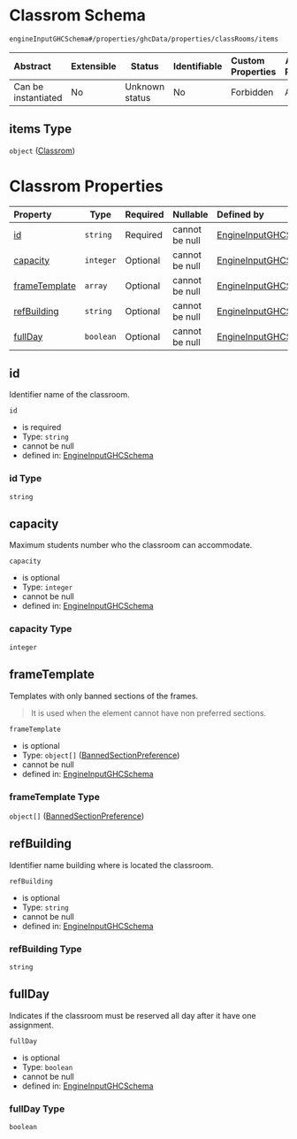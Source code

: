 # Classrom Schema

```txt
engineInputGHCSchema#/properties/ghcData/properties/classRooms/items
```




| Abstract            | Extensible | Status         | Identifiable | Custom Properties | Additional Properties | Access Restrictions | Defined In                                                         |
| :------------------ | ---------- | -------------- | ------------ | :---------------- | --------------------- | ------------------- | ------------------------------------------------------------------ |
| Can be instantiated | No         | Unknown status | No           | Forbidden         | Allowed               | none                | [ghc.schema.json\*](../out/ghc.schema.json "open original schema") |

## items Type

`object` ([Classrom](ghc-properties-ghcdata-properties-classroms-classrom.md))

# Classrom Properties

| Property                        | Type      | Required | Nullable       | Defined by                                                                                                                                                                                           |
| :------------------------------ | --------- | -------- | -------------- | :--------------------------------------------------------------------------------------------------------------------------------------------------------------------------------------------------- |
| [id](#id)                       | `string`  | Required | cannot be null | [EngineInputGHCSchema](ghc-properties-ghcdata-properties-classroms-classrom-properties-id.md "engineInputGHCSchema#/properties/ghcData/properties/classRooms/items/properties/id")                   |
| [capacity](#capacity)           | `integer` | Optional | cannot be null | [EngineInputGHCSchema](ghc-properties-ghcdata-properties-classroms-classrom-properties-capacity.md "engineInputGHCSchema#/properties/ghcData/properties/classRooms/items/properties/capacity")       |
| [frameTemplate](#frametemplate) | `array`   | Optional | cannot be null | [EngineInputGHCSchema](ghc-definitions-bannedframetemplate.md "engineInputGHCSchema#/properties/ghcData/properties/classRooms/items/properties/frameTemplate")                                       |
| [refBuilding](#refbuilding)     | `string`  | Optional | cannot be null | [EngineInputGHCSchema](ghc-properties-ghcdata-properties-classroms-classrom-properties-refbuilding.md "engineInputGHCSchema#/properties/ghcData/properties/classRooms/items/properties/refBuilding") |
| [fullDay](#fullday)             | `boolean` | Optional | cannot be null | [EngineInputGHCSchema](ghc-properties-ghcdata-properties-classroms-classrom-properties-fullday.md "engineInputGHCSchema#/properties/ghcData/properties/classRooms/items/properties/fullDay")         |

## id

Identifier name of the classroom.


`id`

-   is required
-   Type: `string`
-   cannot be null
-   defined in: [EngineInputGHCSchema](ghc-properties-ghcdata-properties-classroms-classrom-properties-id.md "engineInputGHCSchema#/properties/ghcData/properties/classRooms/items/properties/id")

### id Type

`string`

## capacity

Maximum students number who the classroom can accommodate.


`capacity`

-   is optional
-   Type: `integer`
-   cannot be null
-   defined in: [EngineInputGHCSchema](ghc-properties-ghcdata-properties-classroms-classrom-properties-capacity.md "engineInputGHCSchema#/properties/ghcData/properties/classRooms/items/properties/capacity")

### capacity Type

`integer`

## frameTemplate

Templates with only banned sections of the frames.


> It is used when the element cannot have non preferred sections.
>

`frameTemplate`

-   is optional
-   Type: `object[]` ([BannedSectionPreference](ghc-definitions-bannedframetemplate-bannedsectionpreference.md))
-   cannot be null
-   defined in: [EngineInputGHCSchema](ghc-definitions-bannedframetemplate.md "engineInputGHCSchema#/properties/ghcData/properties/classRooms/items/properties/frameTemplate")

### frameTemplate Type

`object[]` ([BannedSectionPreference](ghc-definitions-bannedframetemplate-bannedsectionpreference.md))

## refBuilding

Identifier name building where is located the classroom.


`refBuilding`

-   is optional
-   Type: `string`
-   cannot be null
-   defined in: [EngineInputGHCSchema](ghc-properties-ghcdata-properties-classroms-classrom-properties-refbuilding.md "engineInputGHCSchema#/properties/ghcData/properties/classRooms/items/properties/refBuilding")

### refBuilding Type

`string`

## fullDay

Indicates if the classroom must be reserved all day after it have one assignment.


`fullDay`

-   is optional
-   Type: `boolean`
-   cannot be null
-   defined in: [EngineInputGHCSchema](ghc-properties-ghcdata-properties-classroms-classrom-properties-fullday.md "engineInputGHCSchema#/properties/ghcData/properties/classRooms/items/properties/fullDay")

### fullDay Type

`boolean`
